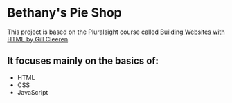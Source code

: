 # Bethany's Pie Shop

This project is based on the Pluralsight course called [Building Websites with HTML by Gill Cleeren](https://app.pluralsight.com/library/courses/building-websites-html/table-of-contents).

## It focuses mainly on the basics of:
* HTML
* CSS
* JavaScript